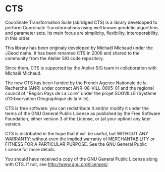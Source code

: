 CTS
===

Coordinate Transformation Suite (abridged CTS)  is a library developped to perform Coordinate Transformations 
using well known geodetic algorithms and parameter sets. 
Its main focus are simplicity, flexibility, interoperability, in this order.

This library has been originaly developed by Michaël Michaud under the JGeod  name. It has been renamed CTS in 2009 and shared to the community from  the Atelier SIG code repository.

Since them, CTS is supported by the Atelier SIG team in collaboration with Michaël Michaud.

The new CTS has been funded  by the French Agence Nationale de la Recherche (ANR) under contract ANR-08-VILL-0005-01 and the regional council of "Région Pays de La Loire" under the projet SOGVILLE (Système d'Orbservation Géographique de la Ville).

CTS is free software: you can redistribute it and/or modify it under the terms of the GNU General Public License as published by the Free Software Foundation, either version 3 of the License, or (at your option) any later version.

CTS is distributed in the hope that it will be useful, but WITHOUT ANY WARRANTY; without even the implied warranty of MERCHANTABILITY or FITNESS FOR A PARTICULAR PURPOSE. See the GNU General Public License for more details.

You should have received a copy of the GNU General Public License along with CTS. 
If not, see <http://www.gnu.org/licenses/>.
